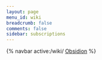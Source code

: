 ```yaml
---
layout: page
menu_id: wiki
breadcrumb: false
comments: false
sidebar: subscriptions
---
```


{% navbar active:/wiki/ [Obsidion](/wiki/Obsidion/) %}